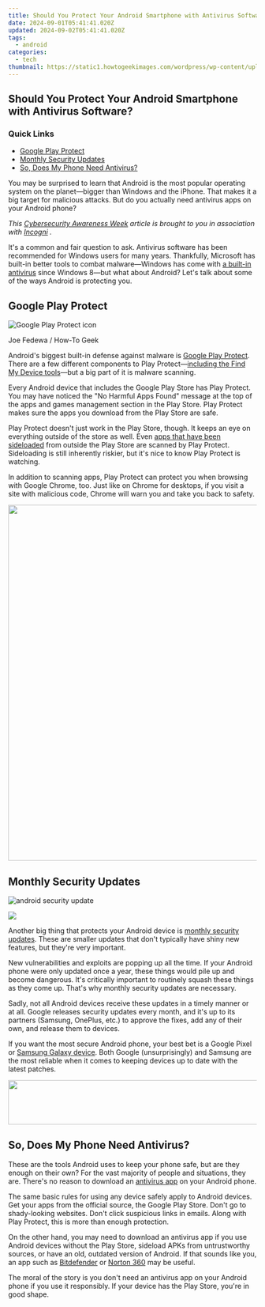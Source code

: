 ```yaml
---
title: Should You Protect Your Android Smartphone with Antivirus Software?
date: 2024-09-01T05:41:41.020Z
updated: 2024-09-02T05:41:41.020Z
tags:
  - android
categories:
  - tech
thumbnail: https://static1.howtogeekimages.com/wordpress/wp-content/uploads/wm/2023/10/person-using-a-web-brower-on-the-google-pixel-8-pro-1.jpg
---
```


## Should You Protect Your Android Smartphone with Antivirus Software?

### Quick Links

* [Google Play Protect](https://some-techniques.techidaily.com/free-vecto-art-and-graphic-sites-compared-whos-the-best-for-2024/)
* [Monthly Security Updates](https://screen-capture.techidaily.com/new-2024-approved-game-on-securing-your-playthroughs-in-win10/)
* [So, Does My Phone Need Antivirus?](https://on-screen-recording.techidaily.com/updated-on-demand-broadcasts-a-guide-to-efficient-recording-for-2024/)

 You may be surprised to learn that Android is the most popular operating system on the planet—bigger than Windows and the iPhone. That makes it a big target for malicious attacks. But do you actually need antivirus apps on your Android phone?

_This_ _[Cybersecurity Awareness Week](https://extra-hints.techidaily.com/2024-approved-achieving-a-natural-sound-curve-dimming-audio-smoothly/)_ _article is brought to you in association with_ _[Incogni](https://facebook-record-videos.techidaily.com/new-100-safe-audio-download-techniques-from-youtube-for-2024/)_ _._ 

 It's a common and fair question to ask. Antivirus software has been recommended for Windows users for many years. Thankfully, Microsoft has built-in better tools to combat malware—Windows has come with [a built-in antivirus](https://hardware-updates.techidaily.com/unveiling-the-power-of-the-lenovo-legion-pro-5i-gen-9-an-exceptional-gaming-laptop-with-an-excellent-price-tag/) since Windows 8—but what about Android? Let's talk about some of the ways Android is protecting you.

##  Google Play Protect

![Google Play Protect icon](https://static1.howtogeekimages.com/wordpress/wp-content/uploads/2018/06/Google-Play-Protect-icon-1.png) 

Joe Fedewa / How-To Geek

 Android's biggest built-in defense against malware is [Google Play Protect](https://youtube-zero.techidaily.com/king-video-dominance-hashtag-hacks-exposed-for-2024/). There are a few different components to Play Protect—[including the Find My Device tools](https://review-topics.techidaily.com/how-to-transfer-data-from-iphone-xs-max-to-other-iphone-15-pro-devices-drfone-by-drfone-transfer-data-from-ios-transfer-data-from-ios/)—but a big part of it is malware scanning.

 Every Android device that includes the Google Play Store has Play Protect. You may have noticed the "No Harmful Apps Found" message at the top of the apps and games management section in the Play Store. Play Protect makes sure the apps you download from the Play Store are safe.

 Play Protect doesn't just work in the Play Store, though. It keeps an eye on everything outside of the store as well. Even [apps that have been sideloaded](https://facebook-video-content.techidaily.com/updated-unlock-premium-quality-streaming-on-the-worlds-largest-network/) from outside the Play Store are scanned by Play Protect. Sideloading is still inherently riskier, but it's nice to know Play Protect is watching.

 In addition to scanning apps, Play Protect can protect you when browsing with Google Chrome, too. Just like on Chrome for desktops, if you visit a site with malicious code, Chrome will warn you and take you back to safety.

<!-- affiliate ads begin -->
<a href="https://lightailing.sjv.io/c/5597632/1638364/17190" target="_top" id="1638364"><img src="//a.impactradius-go.com/display-ad/17190-1638364" border="0" alt="" width="1280" height="720"/></a><img height="0" width="0" src="https://imp.pxf.io/i/5597632/1638364/17190" style="position:absolute;visibility:hidden;" border="0" />
<!-- affiliate ads end -->
##  Monthly Security Updates

![android security update](https://static1.howtogeekimages.com/wordpress/wp-content/uploads/2021/02/android-security-update.png) 

<!-- affiliate ads begin -->
<a href="https://secure.2checkout.com/order/checkout.php?PRODS=3546200&QTY=1&AFFILIATE=108875&CART=1"><img src="http://www.binteko.com/sites/default/files/banner01_468x60a.gif" border="0"></a>
<!-- affiliate ads end -->
 Another big thing that protects your Android device is [monthly security updates](https://common-error.techidaily.com/simple-solutions-troubleshooting-and-enhancing-your-file-explorer-on-windows-11/). These are smaller updates that don't typically have shiny new features, but they're very important.

 New vulnerabilities and exploits are popping up all the time. If your Android phone were only updated once a year, these things would pile up and become dangerous. It's critically important to routinely squash these things as they come up. That's why monthly security updates are necessary.

 Sadly, not all Android devices receive these updates in a timely manner or at all. Google releases security updates every month, and it's up to its partners (Samsung, OnePlus, etc.) to approve the fixes, add any of their own, and release them to devices.

 If you want the most secure Android phone, your best bet is a Google Pixel or [Samsung Galaxy device](https://instagram-clips.techidaily.com/new-connecting-consciously-with-content-craftsmen-of-your-realm-for-2024/). Both Google (unsurprisingly) and Samsung are the most reliable when it comes to keeping devices up to date with the latest patches.

<!-- affiliate ads begin -->
<a href="https://mindmanager.sjv.io/c/5597632/1787667/20231" target="_top" id="1787667"><img src="//a.impactradius-go.com/display-ad/20231-1787667" border="0" alt="" width="728" height="90"/></a><img height="0" width="0" src="https://imp.pxf.io/i/5597632/1787667/20231" style="position:absolute;visibility:hidden;" border="0" />
<!-- affiliate ads end -->
##  So, Does My Phone Need Antivirus?

 These are the tools Android uses to keep your phone safe, but are they enough on their own? For the vast majority of people and situations, they are. There's no reason to download an [antivirus app](https://youtube-stream.techidaily.com/2024-approved-managing-who-accesses-your-youtube-videography/) on your Android phone.

 The same basic rules for using any device safely apply to Android devices. Get your apps from the official source, the Google Play Store. Don't go to shady-looking websites. Don't click suspicious links in emails. Along with Play Protect, this is more than enough protection.

 On the other hand, you may need to download an antivirus app if you use Android devices without the Play Store, sideload APKs from untrustworthy sources, or have an old, outdated version of Android. If that sounds like you, an app such as [Bitdefender](https://www.anrdoezrs.net/links/3607085/type/dlg/sid/UUhtgUeUpU206502/https://play.google.com/store/apps/details?id=com.bitdefender.security&hl=en%5FUS&gl=US) or [Norton 360](https://www.anrdoezrs.net/links/3607085/type/dlg/sid/UUhtgUeUpU206502/https://play.google.com/store/apps/details?id=com.symantec.mobilesecurity) may be useful.

 The moral of the story is you don't need an antivirus app on your Android phone if you use it responsibly. If your device has the Play Store, you're in good shape.

<ins class="adsbygoogle"
     style="display:block"
     data-ad-format="autorelaxed"
     data-ad-client="ca-pub-7571918770474297"
     data-ad-slot="1223367746"></ins>



<ins class="adsbygoogle"
     style="display:block"
     data-ad-client="ca-pub-7571918770474297"
     data-ad-slot="8358498916"
     data-ad-format="auto"
     data-full-width-responsive="true"></ins>


